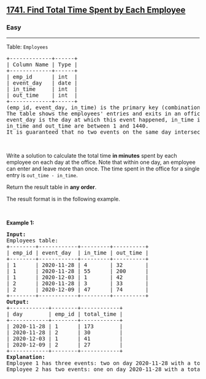 <h2><a href="https://leetcode.com/problems/find-total-time-spent-by-each-employee/?envType=study-plan-v2&envId=30-days-of-pandas&lang=pythondata">1741. Find Total Time Spent by Each Employee</a></h2><h3>Easy</h3><hr><p>Table: <code>Employees</code></p>

<pre>
+-------------+------+
| Column Name | Type |
+-------------+------+
| emp_id      | int  |
| event_day   | date |
| in_time     | int  |
| out_time    | int  |
+-------------+------+
(emp_id, event_day, in_time) is the primary key (combinations of columns with unique values) of this table.
The table shows the employees&#39; entries and exits in an office.
event_day is the day at which this event happened, in_time is the minute at which the employee entered the office, and out_time is the minute at which they left the office.
in_time and out_time are between 1 and 1440.
It is guaranteed that no two events on the same day intersect in time, and in_time &lt; out_time.
</pre>

<p>&nbsp;</p>

<p>Write a solution to calculate the total time <strong>in minutes</strong> spent by each employee on each day at the office. Note that within one day, an employee can enter and leave more than once. The time spent in the office for a single entry is <code>out_time - in_time</code>.</p>

<p>Return the result table in <strong>any order</strong>.</p>

<p>The result format is in the following example.</p>

<p>&nbsp;</p>
<p><strong class="example">Example 1:</strong></p>

<pre>
<strong>Input:</strong> 
Employees table:
+--------+------------+---------+----------+
| emp_id | event_day  | in_time | out_time |
+--------+------------+---------+----------+
| 1      | 2020-11-28 | 4       | 32       |
| 1      | 2020-11-28 | 55      | 200      |
| 1      | 2020-12-03 | 1       | 42       |
| 2      | 2020-11-28 | 3       | 33       |
| 2      | 2020-12-09 | 47      | 74       |
+--------+------------+---------+----------+
<strong>Output:</strong> 
+------------+--------+------------+
| day        | emp_id | total_time |
+------------+--------+------------+
| 2020-11-28 | 1      | 173        |
| 2020-11-28 | 2      | 30         |
| 2020-12-03 | 1      | 41         |
| 2020-12-09 | 2      | 27         |
+------------+--------+------------+
<strong>Explanation:</strong> 
Employee 1 has three events: two on day 2020-11-28 with a total of (32 - 4) + (200 - 55) = 173, and one on day 2020-12-03 with a total of (42 - 1) = 41.
Employee 2 has two events: one on day 2020-11-28 with a total of (33 - 3) = 30, and one on day 2020-12-09 with a total of (74 - 47) = 27.
</pre>
